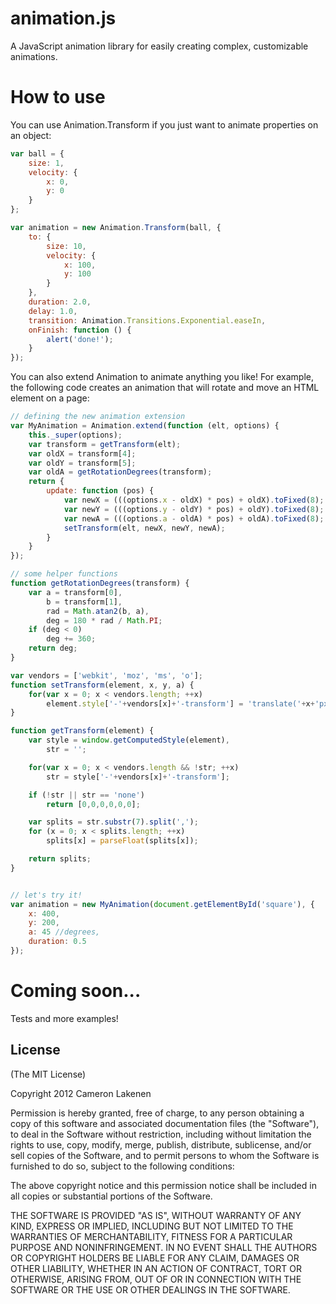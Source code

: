 animation.js
============

A JavaScript animation library for easily creating complex, customizable animations.

# How to use

You can use Animation.Transform if you just want to animate properties on an object:
```js
var ball = {
	size: 1,
	velocity: {
		x: 0,
		y: 0
	}
};

var animation = new Animation.Transform(ball, {
	to: {
		size: 10,
		velocity: {
			x: 100,
			y: 100
		}
	},
	duration: 2.0,
	delay: 1.0,
	transition: Animation.Transitions.Exponential.easeIn,
	onFinish: function () {
		alert('done!');
	}
});
```

You can also extend Animation to animate anything you like! 
For example, the following code creates an animation that will rotate and move an HTML element on a page:
```js
// defining the new animation extension
var MyAnimation = Animation.extend(function (elt, options) {
	this._super(options);
	var transform = getTransform(elt);
	var oldX = transform[4];
	var oldY = transform[5];
	var oldA = getRotationDegrees(transform);
	return {
		update: function (pos) {
			var newX = (((options.x - oldX) * pos) + oldX).toFixed(8);
			var newY = (((options.y - oldY) * pos) + oldY).toFixed(8);
			var newA = (((options.a - oldA) * pos) + oldA).toFixed(8);
			setTransform(elt, newX, newY, newA);
		}
	}
});

// some helper functions
function getRotationDegrees(transform) {
	var a = transform[0],
		b = transform[1],
		rad = Math.atan2(b, a),
		deg = 180 * rad / Math.PI;
	if (deg < 0) 
		deg += 360;
	return deg;
}

var vendors = ['webkit', 'moz', 'ms', 'o'];
function setTransform(element, x, y, a) {
	for(var x = 0; x < vendors.length; ++x)
		element.style['-'+vendors[x]+'-transform'] = 'translate('+x+'px, '+y+'px) rotate('+a+'deg)';
}

function getTransform(element) {
	var style = window.getComputedStyle(element),
		str = '';

	for(var x = 0; x < vendors.length && !str; ++x)
		str = style['-'+vendors[x]+'-transform'];

	if (!str || str == 'none')
		return [0,0,0,0,0,0];

	var splits = str.substr(7).split(',');
	for (x = 0; x < splits.length; ++x)
		splits[x] = parseFloat(splits[x]);

	return splits;
}


// let's try it!
var animation = new MyAnimation(document.getElementById('square'), {
	x: 400,
	y: 200,
	a: 45 //degrees,
	duration: 0.5
});

```

# Coming soon...

Tests and more examples!

## License 

(The MIT License)

Copyright 2012 Cameron Lakenen

Permission is hereby granted, free of charge, to any person obtaining
a copy of this software and associated documentation files (the
"Software"), to deal in the Software without restriction, including
without limitation the rights to use, copy, modify, merge, publish,
distribute, sublicense, and/or sell copies of the Software, and to
permit persons to whom the Software is furnished to do so, subject to
the following conditions:

The above copyright notice and this permission notice shall be
included in all copies or substantial portions of the Software.

THE SOFTWARE IS PROVIDED "AS IS", WITHOUT WARRANTY OF ANY KIND,
EXPRESS OR IMPLIED, INCLUDING BUT NOT LIMITED TO THE WARRANTIES OF
MERCHANTABILITY, FITNESS FOR A PARTICULAR PURPOSE AND
NONINFRINGEMENT. IN NO EVENT SHALL THE AUTHORS OR COPYRIGHT HOLDERS BE
LIABLE FOR ANY CLAIM, DAMAGES OR OTHER LIABILITY, WHETHER IN AN ACTION
OF CONTRACT, TORT OR OTHERWISE, ARISING FROM, OUT OF OR IN CONNECTION
WITH THE SOFTWARE OR THE USE OR OTHER DEALINGS IN THE SOFTWARE.
